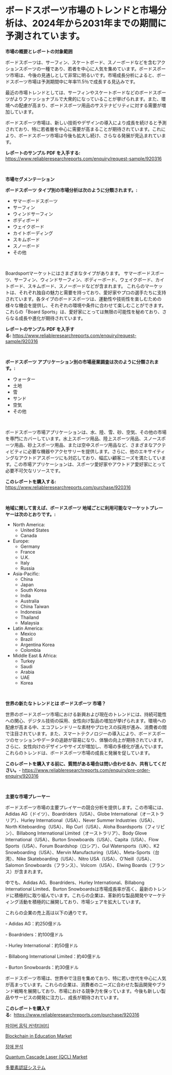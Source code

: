 <p><h1>ボードスポーツ市場のトレンドと市場分析は、2024年から2031年までの期間に予測されています。</h1></p><p><strong>市場の概要とレポートの対象範囲</strong></p>
<p><p>ボードスポーツは、サーフィン、スケートボード、スノーボードなどを含むアクションスポーツの一種であり、若者を中心に人気を集めています。ボードスポーツ市場は、今後の見通しとして非常に明るいです。市場成長分析によると、ボードスポーツ市場は予測期間中に年率11.5％で成長する見込みです。</p><p>最近の市場トレンドとしては、サーフィンやスケートボードなどのボードスポーツがよりファッショナブルで大衆的になっていることが挙げられます。また、環境への配慮が高まり、ボードスポーツ用品のサステナビリティに対する需要が増加しています。</p><p>ボードスポーツ市場は、新しい技術やデザインの導入により成長を続けると予測されており、特に若者層を中心に需要が高まることが期待されています。これにより、ボードスポーツ市場は今後も拡大し続け、さらなる発展が見込まれています。</p></p>
<p><strong>レポートのサンプル PDF を入手する:</strong> <a href="https://www.reliableresearchreports.com/enquiry/request-sample/920316">https://www.reliableresearchreports.com/enquiry/request-sample/920316</a></p>
<p>&nbsp;</p>
<p><strong>市場セグメンテーション</strong></p>
<p><strong>ボードスポーツ タイプ別の市場分析は次のように分類されます。:</strong></p>
<p><ul><li>サマーボードスポーツ</li><li>サーフィン</li><li>ウィンドサーフィン</li><li>ボディボード</li><li>ウェイクボード</li><li>カイトボーディング</li><li>スキムボード</li><li>スノーボード</li><li>その他</li></ul></p>
<p>&nbsp;</p>
<p><p>Boardsportマーケットにはさまざまなタイプがあります。 サマーボードスポーツ、サーフィン、ウィンドサーフィン、ボディーボード、ウェイクボード、カイトボード、スキムボード、スノーボードなどが含まれます。 これらのマーケットは、それぞれ独自の魅力と需要を持っており、愛好家やプロの選手たちに支持されています。各タイプのボードスポーツは、運動性や技術性を楽しむための様々な機会を提供し、それぞれの環境や条件に合わせて楽しむことができます。これらの「Board Sports」は、愛好家にとっては無限の可能性を秘めており、さらなる成長や進化が期待されています。</p></p>
<p><strong>レポートのサンプル PDF を入手する:</strong>&nbsp;<a href="https://www.reliableresearchreports.com/enquiry/request-sample/920316">https://www.reliableresearchreports.com/enquiry/request-sample/920316</a></p>
<p>&nbsp;</p>
<p><strong> ボードスポーツ アプリケーション別の市場産業調査は次のように分類されます。:</strong></p>
<p><ul><li>ウォーター</li><li>土地</li><li>雪</li><li>サンド</li><li>空気</li><li>その他</li></ul></p>
<p>&nbsp;</p>
<p><p>ボードスポーツ市場アプリケーションは、水、陸、雪、砂、空気、その他の市場を専門にカバーしています。水上スポーツ用品、陸上スポーツ用品、スノースポーツ用品、砂上スポーツ用品、または空中スポーツ用品など、さまざまなアクティビティに必要な機器やアクセサリーを提供します。さらに、他のエキサイティングなアウトドアスポーツにも対応しており、幅広い顧客ニーズを満たしています。この市場アプリケーションは、スポーツ愛好家やアウトドア愛好家にとって必要不可欠なリソースです。</p></p>
<p><strong>このレポートを購入する:</strong>&nbsp; <a href="https://www.reliableresearchreports.com/purchase/920316">https://www.reliableresearchreports.com/purchase/920316</a></p>
<p>&nbsp;</p>
<p><strong>地域に関して言えば、ボードスポーツ 地域ごとに利用可能なマーケットプレーヤーは次のとおりです。:</strong></p>
<p><ul>
    <li>
        North America:
        <ul>
            <li>United States</li>
            <li>Canada</li>
        </ul>
    </li>
    <li>
        Europe:
        <ul>
            <li>Germany</li>
            <li>France</li>
            <li>U.K.</li>
            <li>Italy</li>
            <li>Russia</li>
        </ul>
    </li>
    <li>
        Asia-Pacific:
        <ul>
            <li>China</li>
            <li>Japan</li>
            <li>South Korea</li>
            <li>India</li>
            <li>Australia</li>
            <li>China Taiwan</li>
            <li>Indonesia</li>
            <li>Thailand</li>
            <li>Malaysia</li>
        </ul>
    </li>
    <li>
        Latin America:
        <ul>
            <li>Mexico</li>
            <li>Brazil</li>
            <li>Argentina Korea</li>
            <li>Colombia</li>
        </ul>
    </li>
    <li>
        Middle East & Africa:
        <ul>
            <li>Turkey</li>
            <li>Saudi</li>
            <li>Arabia</li>
            <li>UAE</li>
            <li>Korea</li>
        </ul>
    </li>
    </ul></p>
<p>&nbsp;</p>
<p><strong>世界の新たなトレンドとは ボードスポーツ 市場？</strong></p>
<p><p>世界のボードスポーツ市場における新興および現在のトレンドには、持続可能性への関心、デジタル技術の採用、女性向け製品の増加が挙げられます。環境への配慮が高まる中、エコフレンドリーな素材やプロセスの採用が進み、消費者の間で注目されています。また、スマートテクノロジーの導入により、ボードスポーツのセッションやデータの追跡が容易になり、体験の向上が期待されています。さらに、女性向けのデザインやサイズが増加し、市場の多様化が進んでいます。これらのトレンドは、ボードスポーツ市場の成長と発展を促しています。</p></p>
<p><strong>このレポートを購入する前に、質問がある場合は問い合わせるか、共有してください。</strong>- <a href="https://www.reliableresearchreports.com/enquiry/pre-order-enquiry/920316">https://www.reliableresearchreports.com/enquiry/pre-order-enquiry/920316</a></p>
<p>&nbsp;</p>
<p><strong>主要な市場プレーヤー</strong></p>
<p><p>ボードスポーツ市場の主要プレイヤーの競合分析を提供します。この市場には、Adidas AG（ドイツ）、Boardriders（USA）、Globe International（オーストラリア）、Hurley International（USA）、Never Summer Industries（USA）、North Kiteboarding（USA）、Rip Curl（USA）、Aloha Boardsports（フィリピン）、Billabong International Limited（オーストラリア）、Body Glove International（USA）、Burton Snowboards（USA）、Capita（USA）、Flow Sports（USA）、Forum Boardshop（ロシア）、Gul Watersports（UK）、K2 Snowboarding（USA）、Mervin Manufacturing（USA）、Meta-Sports（台湾）、Nike Skateboarding（USA）、Nitro USA（USA）、O'Neill（USA）、Salomon Snowboards（フランス）、Volcom（USA）、Elwing Boards（フランス）が含まれます。</p><p>中でも、Adidas AG、Boardriders、Hurley International、Billabong International Limited、Burton Snowboardsは市場成長率が高く、最新のトレンドに積極的に取り組んでいます。これらの企業は、革新的な製品開発やマーケティング活動を積極的に展開しており、市場シェアを拡大しています。</p><p>これらの企業の売上高は以下の通りです。</p><p>- Adidas AG：約250億ドル</p><p>- Boardriders：約100億ドル</p><p>- Hurley International：約50億ドル</p><p>- Billabong International Limited：約40億ドル</p><p>- Burton Snowboards：約30億ドル</p><p>ボードスポーツ市場は、世界中で注目を集めており、特に若い世代を中心に人気が高まっています。これらの企業は、消費者のニーズに合わせた製品開発やブランド戦略を展開しており、市場における競争力を保っています。今後も新しい製品やサービスの開発に注力し、成長が期待されています。</p></p>
<p><strong>このレポートを購入する:</strong>&nbsp;&nbsp;<a href="https://www.reliableresearchreports.com/purchase/920316">https://www.reliableresearchreports.com/purchase/920316</a></p>
<p><p><a href="https://github.com/vs019sa3m8x/Market-Research-Report-List-1/blob/main/5981794183113.md">파이버 옵틱 커넥티비티</a></p><p><a href="https://issuu.com/reportprime-2/docs/blockchain-in-education-market-size-2030.pptx">Blockchain in Education Market</a></p><p><a href="https://github.com/lzrvbyqzftro57/Market-Research-Report-List-1/blob/main/9965507183112.md">장애 분석</a></p><p><a href="https://issuu.com/reportprime-2/docs/quantum-cascade-laser-qcl-market-size-2030.pptx">Quantum Cascade Laser (QCL) Market</a></p><p><a href="https://github.com/oqxogxyvqe90775/Market-Research-Report-List-1/blob/main/1846928183084.md">多要素認証システム</a></p></p>